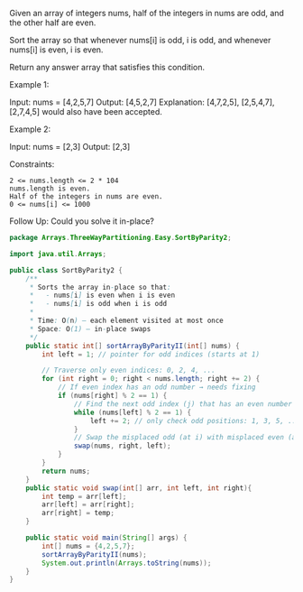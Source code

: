 Given an array of integers nums, half of the integers in nums are odd, and the other half are even.

Sort the array so that whenever nums[i] is odd, i is odd, and whenever nums[i] is even, i is even.

Return any answer array that satisfies this condition.

Example 1:

Input: nums = [4,2,5,7]
Output: [4,5,2,7]
Explanation: [4,7,2,5], [2,5,4,7], [2,7,4,5] would also have been accepted.

Example 2:

Input: nums = [2,3]
Output: [2,3]

 

Constraints:

    2 <= nums.length <= 2 * 104
    nums.length is even.
    Half of the integers in nums are even.
    0 <= nums[i] <= 1000

 

Follow Up: Could you solve it in-place?


```java
package Arrays.ThreeWayPartitioning.Easy.SortByParity2;

import java.util.Arrays;

public class SortByParity2 {
    /**
     * Sorts the array in-place so that:
     *   - nums[i] is even when i is even
     *   - nums[i] is odd when i is odd
     *
     * Time: O(n) — each element visited at most once
     * Space: O(1) — in-place swaps
     */
    public static int[] sortArrayByParityII(int[] nums) {
        int left = 1; // pointer for odd indices (starts at 1)

        // Traverse only even indices: 0, 2, 4, ...
        for (int right = 0; right < nums.length; right += 2) {
            // If even index has an odd number → needs fixing
            if (nums[right] % 2 == 1) {
                // Find the next odd index (j) that has an even number
                while (nums[left] % 2 == 1) {
                    left += 2; // only check odd positions: 1, 3, 5, ...
                }
                // Swap the misplaced odd (at i) with misplaced even (at j)
                swap(nums, right, left);
            }
        }
        return nums;
    }
    public static void swap(int[] arr, int left, int right){
        int temp = arr[left];
        arr[left] = arr[right];
        arr[right] = temp;
    }

    public static void main(String[] args) {
        int[] nums = {4,2,5,7};
        sortArrayByParityII(nums);
        System.out.println(Arrays.toString(nums));
    }
}

```